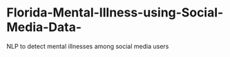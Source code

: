 # Florida-Mental-Illness-using-Social-Media-Data-
NLP to detect mental illnesses among social media users
